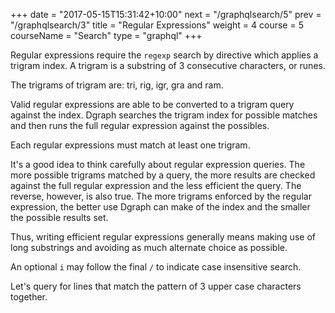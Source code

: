 +++
date = "2017-05-15T15:31:42+10:00"
next = "/graphqlsearch/5"
prev = "/graphqlsearch/3"
title = "Regular Expressions"
weight = 4
course = 5
courseName = "Search"
type = "graphql"
+++

Regular expressions require the `regexp` search by directive which applies a
trigram index. A trigram is a substring of 3 consecutive characters, or runes.

The trigrams of trigram are: tri, rig, igr, gra and ram.

Valid regular expressions are able to be converted to a trigram query against
the index. Dgraph searches the trigram index for possible matches and then runs
the full regular expression against the possibles.

Each regular expressions must match at least one trigram.

It's a good idea to think carefully about regular expression queries. The more
possible trigrams matched by a query, the more results are checked against the
full regular expression and the less efficient the query. The reverse, however,
is also true. The more trigrams enforced by the regular expression, the better
use Dgraph can make of the index and the smaller the possible results set.

Thus, writing efficient regular expressions generally means making use of long
substrings and avoiding as much alternate choice as possible.

An optional `i` may follow the final `/` to indicate case insensitive search.

Let's query for lines that match the pattern of 3 upper case characters
together.
